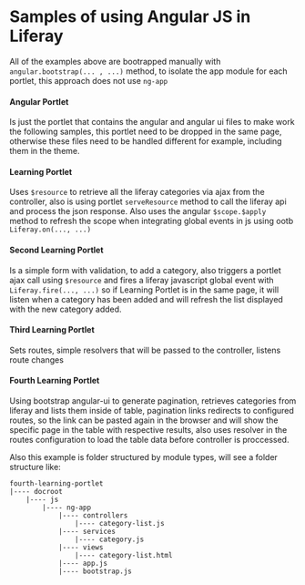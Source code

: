 # Samples of using Angular JS in Liferay

All of the examples above are bootrapped manually with `angular.bootstrap(... , ...)` method, to isolate the app module for each portlet, this approach does not use `ng-app`

#### Angular Portlet
Is just the portlet that contains the angular and angular ui files  to make work the following samples, this portlet need to be dropped in the same page,  otherwise these files need to be handled different for example, including them in the theme.

#### Learning Portlet

Uses `$resource` to retrieve all the liferay categories via ajax from the controller, also is using portlet `serveResource` method to  call the liferay api and process the json response. Also uses the angular `$scope.$apply` method to refresh the scope when integrating global events in js using ootb `Liferay.on(..., ...)`

#### Second Learning Portlet

Is a simple form with validation, to add a category, also triggers a portlet ajax call using `$resource` and fires a liferay javascript global event with `Liferay.fire(..., ...)` so if Learning Portlet is in the same page, it will listen when a category has been added and will refresh the list displayed with the new category added.

#### Third Learning Portlet

Sets routes, simple resolvers that will be passed to the controller, listens route changes

#### Fourth Learning Portlet

Using bootstrap angular-ui to generate pagination, retrieves categories from liferay and lists them inside of table, pagination links redirects to configured routes, so the link can be pasted again in the browser and will show the specific page in the table with respective results, also uses resolver in the routes configuration to load the table data before controller is proccessed.

Also this example is folder structured by module types, will see a folder structure like:

```
fourth-learning-portlet
|---- docroot
    |---- js
        |---- ng-app
            |---- controllers
                |---- category-list.js
            |---- services
                |---- category.js
            |---- views
                |---- category-list.html
            |---- app.js
            |---- bootstrap.js
```

